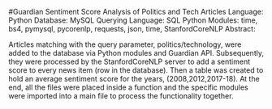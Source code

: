 #Guardian
Sentiment Score Analysis of Politics and Tech Articles
Language: Python 
Database: MySQL 
Querying Language: SQL 
Python Modules: time, bs4, pymysql, pycorenlp, requests, json, time, StanfordCoreNLP
Abstract:

Articles matching with the query parameter, politics/technology, were added to the database via Python modules and Guardian API. 
Subsequently, they were processed by the StanfordCoreNLP server to add a sentiment score to every news item (row in the database). 
Then a table was created to hold an average sentiment score for the years, (2008,2012,2017-18). At the end, all the files were placed inside a function
and the specific modules were imported into a main file to process the functionality together.
